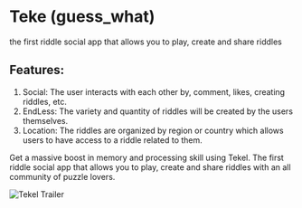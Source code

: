 # Teke (guess_what)
the first riddle social app that allows you to play, create and share riddles

## Features:
1. Social: The user interacts with each other by, comment, likes, creating riddles, etc. 
2. EndLess: The variety and quantity of riddles will be created by the users themselves. 
3. Location: The riddles are organized by region or country which allows users to have access to a riddle
related to them.

Get a massive boost in memory and processing skill using Tekel. The first riddle social app that allows you to play, create and share riddles with an all community of puzzle lovers.

![Tekel Trailer](https://github.com/NoobBaez/guesswhat/blob/master/final_5fa04d76e061c40032ff1397_644466.gif)
